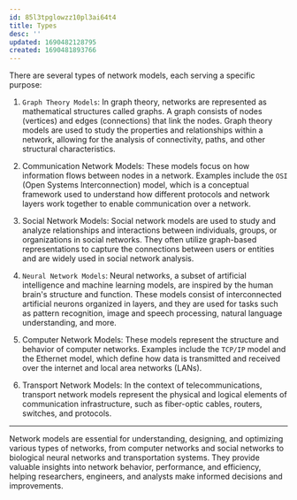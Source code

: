 ```yaml
---
id: 85l3tpglowzz10pl3ai64t4
title: Types
desc: ''
updated: 1690482128795
created: 1690481893766
---
```


There are several types of network models, each serving a specific purpose:

1. `Graph Theory Models`: In graph theory, networks are represented as mathematical structures called graphs. A graph consists of nodes (vertices) and edges (connections) that link the nodes. Graph theory models are used to study the properties and relationships within a network, allowing for the analysis of connectivity, paths, and other structural characteristics. 

2. Communication Network Models: These models focus on how information flows between nodes in a network. Examples include the `OSI` (Open Systems Interconnection) model, which is a conceptual framework used to understand how different protocols and network layers work together to enable communication over a network.

3. Social Network Models: Social network models are used to study and analyze relationships and interactions between individuals, groups, or organizations in social networks. They often utilize graph-based representations to capture the connections between users or entities and are widely used in social network analysis.

4. `Neural Network Models`: Neural networks, a subset of artificial intelligence and machine learning models, are inspired by the human brain's structure and function. These models consist of interconnected artificial neurons organized in layers, and they are used for tasks such as pattern recognition, image and speech processing, natural language understanding, and more.

5. Computer Network Models: These models represent the structure and behavior of computer networks. Examples include the `TCP/IP` model and the Ethernet model, which define how data is transmitted and received over the internet and local area networks (LANs).

6. Transport Network Models: In the context of telecommunications, transport network models represent the physical and logical elements of communication infrastructure, such as fiber-optic cables, routers, switches, and protocols.

---

Network models are essential for understanding, designing, and optimizing various types of networks, from computer networks and social networks to biological neural networks and transportation systems. They provide valuable insights into network behavior, performance, and efficiency, helping researchers, engineers, and analysts make informed decisions and improvements.